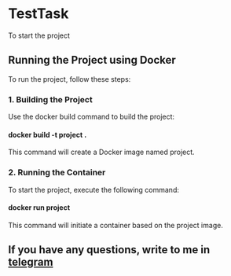 <h1>TestTask</h1>
To start the project

<h2>Running the Project using Docker</h2>
To run the project, follow these steps:

<h3>1. Building the Project</h3>
Use the docker build command to build the project:

<h4>docker build -t project .</h4>
This command will create a Docker image named project.

<h3>2. Running the Container</h3>
To start the project, execute the following command:

<h4>docker run project</h4>
This command will initiate a container based on the project image.

<h2>If you have any questions, write to me in <a href='https://t.me/ChornyiYaroslav'>telegram</a></h2>
